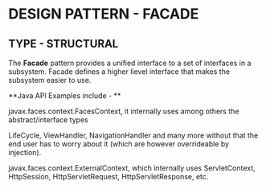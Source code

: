 DESIGN PATTERN - FACADE
==============

TYPE - STRUCTURAL
--------------

The **Facade** pattern provides a unified interface to a set of interfaces in a subsystem. Facade defines a higher lievel interface that makes the subsystem easier to use.


**Java API Examples include - **

javax.faces.context.FacesContext, it internally uses among others the abstract/interface types

LifeCycle, ViewHandler, NavigationHandler and many more without that the end user has to worry about it (which are however overrideable by injection).

javax.faces.context.ExternalContext, which internally uses ServletContext, HttpSession, HttpServletRequest, HttpServletResponse, etc.




